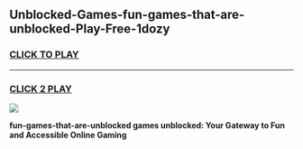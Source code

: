 
## Unblocked-Games-fun-games-that-are-unblocked-Play-Free-1dozy
<h3>
<a href="https://premium76.site?title=fun-games-that-are-unblocked&ref=10A">CLICK TO PLAY</a></h3>
<hr>

<h3>
<a href="https://premium76.site?title=fun-games-that-are-unblocked&ref=10A">CLICK 2 PLAY</a>
  
</h3>

<a href="https://premium76.site?title=fun-games-that-are-unblocked&ref=10A"><img src="https://clearcache.store/games.png"></a>


**fun-games-that-are-unblocked games unblocked: Your Gateway to Fun and Accessible Online Gaming**
